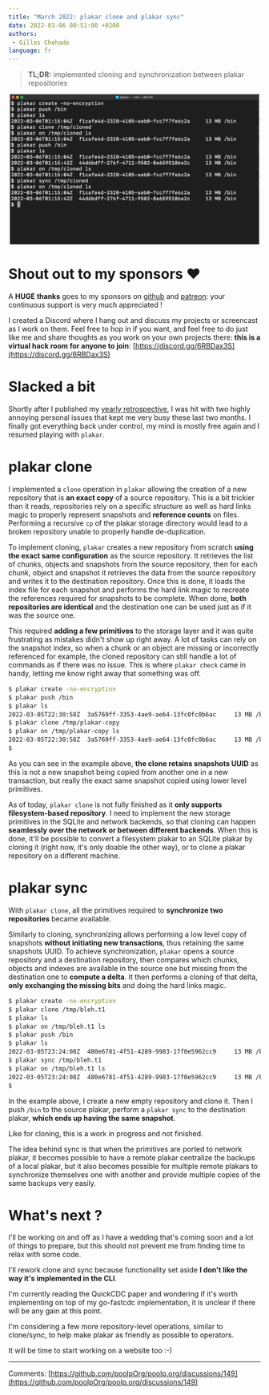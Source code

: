 ```yaml
---
title: "March 2022: plakar clone and plakar sync"
date: 2022-03-06 00:51:00 +0200
authors:
 - Gilles Chehade
language: fr
---
```


<blockquote>
<b>TL;DR:</b>
implemented cloning and synchronization between plakar repositories
</blockquote>

<center>
    <img src="cover.png" height="300px">
</center>


# Shout out to my sponsors &#x2764;&#xfe0f;

A **HUGE thanks** goes to my sponsors on [github](https://github.com/sponsors/poolpOrg)
and [patreon](https://www.patreon.com/gilles):
your continuous support is very much appreciated !

I created a Discord where I hang out and discuss my projects or screencast as I work on them.
Feel free to hop in if you want,
and feel free to do just like me and share thoughts as you work on your own projects there:
**this is a virtual hack room for anyone to join**: [https://discord.gg/6RBDax3S](https://discord.gg/6RBDax3S)

# Slacked a bit
Shortly after I published my [yearly retrospective](/posts/2021-12-30/farewell-2021-welcome-2022-a-personal-post/),
I was hit with two highly annoying personal issues that kept me very busy these last two months.
I finally got everything back under control,
my mind is mostly free again and I resumed playing with `plakar`.


# plakar clone
I implemented a `clone` operation in `plakar` allowing the creation of a new repository that is **an exact copy** of a source repository.
This is a bit trickier than it reads,
repositories rely on a specific structure as well as hard links magic to properly represent snapshots and **reference counts** on files.
Performing a recursive `cp` of the plakar storage directory would lead to a broken repository unable to properly handle de-duplication.

To implement cloning,
`plakar` creates a new repository from scratch **using the exact same configuration** as the source repository.
It retrieves the list of chunks, objects and snapshots from the source repository,
then for each chunk, object and snapshot it retrieves the data from the source repository and writes it to the destination repository.
Once this is done,
it loads the index file for each snapshot and performs the hard link magic to recreate the references required for snapshots to be complete.
When done,
**both repositories are identical** and the destination one can be used just as if it was the source one.

This required **adding a few primitives** to the storage layer and it was quite frustrating as mistakes didn't show up right away.
A lot of tasks can rely on the snapshot index,
so when a chunk or an object are missing or incorrectly referenced for example,
the cloned repository can still handle a lot of commands as if there was no issue.
This is where `plakar check` came in handy,
letting me know right away that something was off.

```sh
$ plakar create -no-encryption
$ plakar push /bin
$ plakar ls
2022-03-05T22:30:58Z  3a5769ff-3353-4ae9-ae64-13fc0fc0b6ac     13 MB /bin
$ plakar clone /tmp/plakar-copy
$ plakar on /tmp/plakar-copy ls
2022-03-05T22:30:58Z  3a5769ff-3353-4ae9-ae64-13fc0fc0b6ac     13 MB /bin
$ 
```

As you can see in the example above,
**the clone retains snapshots UUID** as this is not a new snapshot being copied from another one in a new transaction,
but really the exact same snapshot copied using lower level primitives.

As of today,
`plakar clone` is not fully finished as it **only supports filesystem-based repository**.
I need to implement the new storage primitives in the SQLite and network backends,
so that cloning can happen **seamlessly over the network or between different backends**.
When this is done,
it'll be possible to convert a filesystem plakar to an SQLite plakar by cloning it (right now, it's only doable the other way),
or to clone a plakar repository on a different machine.


# plakar sync
With `plakar clone`,
all the primitives required to **synchronize two repositories** became available.

Similarly to cloning,
synchronizing allows performing a low level copy of snapshots **without initiating new transactions**,
thus retaining the same snapshots UUID.
To achieve synchronization,
`plakar` opens a source repository and a destination repository,
then compares which chunks, objects and indexes are available in the source one but missing from the destination one to **compute a delta**.
It then performs a cloning of that delta,
**only exchanging the missing bits** and doing the hard links magic.

```sh
$ plakar create -no-encryption
$ plakar clone /tmp/bleh.t1   
$ plakar ls                   
$ plakar on /tmp/bleh.t1 ls   
$ plakar push /bin            
$ plakar ls                
2022-03-05T23:24:08Z  480e6781-4f51-4289-9983-17f0e5962cc9     13 MB /bin
$ plakar sync /tmp/bleh.t1 
$ plakar on /tmp/bleh.t1 ls
2022-03-05T23:24:08Z  480e6781-4f51-4289-9983-17f0e5962cc9     13 MB /bin
$ 
```

In the example above,
I create a new empty repository and clone it.
Then I push `/bin` to the source plakar,
perform a `plakar sync` to the destination plakar,
**which ends up having the same snapshot**.

Like for cloning,
this is a work in progress and not finished.

The idea behind sync is that when the primitives are ported to network plakar,
it becomes possible to have a remote plakar centralize the backups of a local plakar,
but it also becomes possible for multiple remote plakars to synchronize themselves one with another and provide multiple copies of the same backups very easily.


# What's next ?

I'll be working on and off as I have a wedding that's coming soon and a lot of things to prepare,
but this should not prevent me from finding time to relax with some code.

I'll rework clone and sync because functionality set aside **I don't like the way it's implemented in the CLI**.

I'm currently reading the QuickCDC paper and wondering if it's worth implementing on top of my go-fastcdc implementation,
it is unclear if there will be any gain at this point.

I'm considering a few more repository-level operations,
similar to clone/sync,
to help make plakar as friendly as possible to operators.

It will be time to start working on a website too :-)


---- 
Comments: [https://github.com/poolpOrg/poolp.org/discussions/149](https://github.com/poolpOrg/poolp.org/discussions/149)
